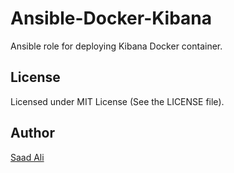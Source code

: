 # **Ansible-Docker-Kibana**

Ansible role for deploying Kibana Docker container.
## **License**

Licensed under MIT License (See the LICENSE file).

## **Author**

[Saad Ali](https://github.com/nixknight)
